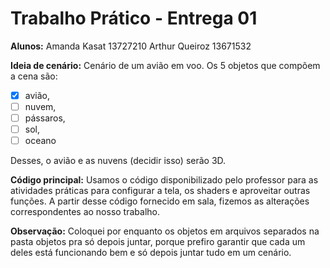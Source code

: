 # Trabalho Prático - Entrega 01

**Alunos:** 
Amanda Kasat 13727210
Arthur Queiroz 13671532

**Ideia de cenário:**
Cenário de um avião em voo. Os 5 objetos que compõem a cena são: 

- [X] avião, 
- [ ] nuvem, 
- [ ] pássaros, 
- [ ] sol,
- [ ] oceano

Desses, o avião e as nuvens (decidir isso) serão 3D. 

**Código principal:**
Usamos o código disponibilizado pelo professor para as atividades práticas para configurar a tela, os shaders e aproveitar outras funções. A partir desse código fornecido em sala, fizemos as alterações correspondentes ao nosso trabalho. 

**Observação:**
Coloquei por enquanto os objetos em arquivos separados na pasta objetos pra só depois juntar, porque prefiro garantir que cada um deles está funcionando bem e só depois juntar tudo em um cenário. 